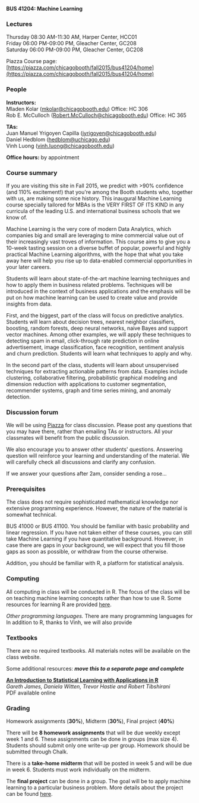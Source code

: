 **BUS 41204: Machine Learning**


### Lectures

Thursday 08:30 AM-11:30 AM, Harper Center, HCC01 <br/>
Friday 06:00 PM-09:00 PM, Gleacher Center, GC208 <br/>
Saturday 06:00 PM-09:00 PM, Gleacher Center, GC208 <br/>

Piazza Course page: [https://piazza.com/chicagobooth/fall2015/bus41204/home](https://piazza.com/chicagobooth/fall2015/bus41204/home)

### People

**Instructors:** <br />
Mladen Kolar ([mkolar@chicagobooth.edu](mailto:mkolar@chicagobooth.edu)) Office: HC 306 <br />
Rob E. McCulloch ([Robert.McCulloch@chicagobooth.edu](mailto:Robert.McCulloch@chicagobooth.edu)) Office: HC 365

**TAs:**  <br />
Juan Manuel Yrigoyen Capilla ([jyrigoyen@chicagobooth.edu](mailto:jyrigoyen@chicagobooth.edu))  <br />
Daniel Hedblom ([hedblom@uchicago.edu](mailto:hedblom@uchicago.edu))  <br />
Vinh Luong ([vinh.luong@chicagobooth.edu](mailto:vinh.luong@chicagobooth.edu))

**Office hours:** by appointment 

### Course summary

If you are visiting this site in Fall 2015, we predict with >90%
confidence (and 110% excitement!) that you're among the Booth students
who, together with us, are making some nice history.
This inaugural Machine Learning course specially tailored for MBAs is
the VERY FIRST OF ITS KIND in any curricula of the leading U.S. and
international business schools that we know of.

Machine Learning is the very core of modern Data Analytics, which
companies big and small are leveraging to mine commercial value out of
their increasingly vast troves of information.
This course aims to give you a 10-week tasting session on a diverse
buffet of popular, powerful and highly practical Machine Learning
algorithms, with the hope that what you take away here will help you
rise up to data-enabled commercial opportunities in your later
careers.

Students will learn about state-of-the-art machine learning techniques
and how to apply them in business related problems. Techniques will be
introduced in the context of business applications and the emphasis
will be put on how machine learning can be used to create value and
provide insights from data.

First, and the biggest, part of the class will focus on predictive
analytics. Students will learn about decision trees, nearest neighbor
classifiers, boosting, random forests, deep neural networks, naive
Bayes and support vector machines. Among other examples, we will apply
these techniques to detecting spam in email, click-through rate
prediction in online advertisement, image classification, face
recognition, sentiment analysis and churn prediction. Students will
learn what techniques to apply and why.

In the second part of the class, students will learn about
unsupervised techniques for extracting actionable patterns from
data. Examples include clustering, collaborative filtering,
probabilistic graphical modeling and dimension reduction with
applications to customer segmentation, recommender systems, graph and
time series mining, and anomaly detection.

### Discussion forum

We will be using
[Piazza](https://piazza.com/chicagobooth/fall2015/bus41204/home) for
class discussion. Please post any questions that you may have there,
rather than emailing TAs or instructors. All your classmates will
benefit from the public discussion.

We also encourage you to answer other students' questions. Answering
question will reinforce your learning and understanding of the
material. We will carefully check all discussions and clarify any
confusion.

If we answer your questions after 2am, consider sending a rose...

### Prerequisites 

The class does not require sophisticated mathematical knowledge nor
extensive programming experience. However, the nature of the material
is somewhat technical.

BUS 41000 or BUS 41100. You should be familiar with basic probability
  and linear regression. If you have not taken either of these
  courses, you can still take Machine Learning if you have
  quantitative background. However, in case there are gaps in your
  background, we will expect that you fill those gaps as soon as
  possible, or withdraw from the course otherwise.

Addition, you should be familiar with R, a platform for statistical
analysis.


### Computing

All computing in class will be conducted in R. The focus of the class
will be on teaching machine learning concepts rather than how to use
R. Some resources for learning R are provided [here](..).

_Other programming languages._ There are many programming languages for 
In addition to R, thanks to Vinh, we will also provide 


### Textbooks

There are no required textbooks. All materials notes will be available on the class website. 

Some additional resources: ***move this to a separate page and complete***

**[An Introduction to Statistical Learning with Applications in R](http://www-bcf.usc.edu/~gareth/ISL/)**  <br/>
*Gareth James, Daniela Witten, Trevor Hastie and Robert Tibshirani* <br/>
PDF available online

### Grading

Homework assignments (**30%**), Midterm (**30%**), Final project (**40%**)

There will be **8 homework assignments** that will be due weekly
except week 1 and 6. These assignments can be done in groups (max size
4). Students should submit only one write-up per group. Homework
should be submitted through Chalk.

There is a **take-home midterm** that will be posted in week 5 and
will be due in week 6. Students must work individually on the midterm.

The **final project** can be done in a group. The goal will be to
apply machine learning to a particular business problem. More details
about the project can be found [here](..).





